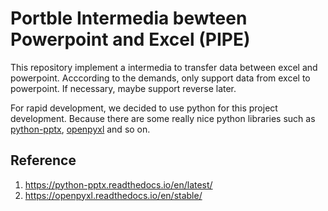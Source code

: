 # **P**ortble **I**ntermedia bewteen **P**owerpoint and **E**xcel (PIPE)

This repository implement a intermedia to transfer data between excel and powerpoint.
Acccording to the demands, only support data from excel to powerpoint. If necessary, maybe support reverse later.

For rapid development, we decided to use python for this project development. Because there are some really nice python libraries such as [python-pptx](https://github.com/scanny/python-pptx), [openpyxl](https://github.com/ericgazoni/openpyxl) and so on.

## Reference
1. https://python-pptx.readthedocs.io/en/latest/
2. https://openpyxl.readthedocs.io/en/stable/
